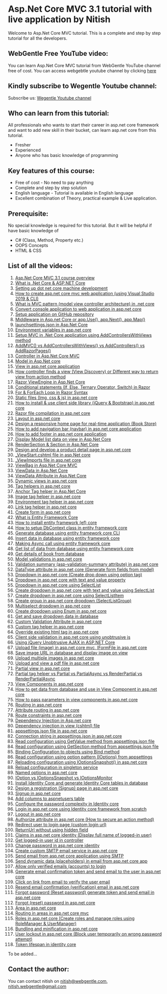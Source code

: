 # Asp.Net Core MVC 3.1 tutorial with live application by Nitish
Welcome to Asp.Net Core MVC tutorial. This is a complete and step by step tutorial for all the developers.

## WebGentle Free YouTube video:
You can learn Asp.Net Core MVC tutorial from WebGentle YouTube channel free of cost.
You can access webgebtle youtube channel by clicking [here](https://www.youtube.com/watch?v=CP-zbZA5LAc&list=PLaFzfwmPR7_LTXu0Vz9Zz_Y0OMMC7ArHZ)

## Kindly subscribe to Wegentle Youtube channel:
Subscribe us: [Wegentle Youtube channel](https://bit.ly/webgentle)

## Who can learn from this tutorial:
All professionals who wants to start their career in asp.net core framework and want to add new skill in their bucket, can learn asp.net core from this tutorial.
* Fresher
* Experienced 
* Anyone who has basic knowledge of programming

## Key features of this course:
* Free of cost - No need to pay anything
* Complete and step by step solution
* English language - Tutorial is available in English language
* Excellent combination of Theory, practical example & Live application.

## Prerequisite:
No special knowledge is required for this tutorial. But it will be helpful if have basic knowledge of
* C# (Class, Method, Property etc.)
* OOPS Concepts
* HTML & CSS

## List of all the videos:
1. [Asp.Net Core MVC 3.1 course overview](https://www.youtube.com/watch?v=CP-zbZA5LAc&list=PLaFzfwmPR7_LTXu0Vz9Zz_Y0OMMC7ArHZ&index=1)
2. [What is .Net Core & ASP.NET Core](https://www.youtube.com/watch?v=-lgNclGseLM&list=PLaFzfwmPR7_LTXu0Vz9Zz_Y0OMMC7ArHZ&index=2)
3. [Setting up dot net core machine development](https://www.youtube.com/watch?v=bFsu3nup00Y&list=PLaFzfwmPR7_LTXu0Vz9Zz_Y0OMMC7ArHZ&index=3)
4. [How to create asp.net core mvc web application (using Visual Studio 2019 & CLI)](https://www.youtube.com/watch?v=_AlcrY5YEww&list=PLaFzfwmPR7_LTXu0Vz9Zz_Y0OMMC7ArHZ&index=4)
5. [What is MVC pattern (model view controller architecture) in .net core](https://www.youtube.com/watch?v=zBYxYgDWh4w&list=PLaFzfwmPR7_LTXu0Vz9Zz_Y0OMMC7ArHZ&index=5)
6. [Convert console application to web application in asp.net core](https://www.youtube.com/watch?v=9QQSPFtZ6Uk&list=PLaFzfwmPR7_LTXu0Vz9Zz_Y0OMMC7ArHZ&index=6)
7. [Setup application on GitHub repository](https://www.youtube.com/watch?v=lQMiMyMQHVg&list=PLaFzfwmPR7_LTXu0Vz9Zz_Y0OMMC7ArHZ&index=7)
8. [Middleware in Asp.net Core or app.Use(), app.Next(), app.Map()](https://www.youtube.com/watch?v=10AWqnAph2g&list=PLaFzfwmPR7_LTXu0Vz9Zz_Y0OMMC7ArHZ&index=8)
9. [launchsettings.json in Asp.Net Core](https://www.youtube.com/watch?v=5A68_ArtOJA&list=PLaFzfwmPR7_LTXu0Vz9Zz_Y0OMMC7ArHZ&index=9)
10. [Environment variables in asp.net core](https://www.youtube.com/watch?v=nQBNkISSE_4&list=PLaFzfwmPR7_LTXu0Vz9Zz_Y0OMMC7ArHZ&index=10)
11. [Setup MVC in .Net Core application using AddControllersWithViews method](https://www.youtube.com/watch?v=j_eF38mK2QI&list=PLaFzfwmPR7_LTXu0Vz9Zz_Y0OMMC7ArHZ&index=11)
12. [AddMVC() vs AddControllersWithViews() vs AddControllers() vs AddRazorPages()](https://www.youtube.com/watch?v=gxu1fsHGvMo&list=PLaFzfwmPR7_LTXu0Vz9Zz_Y0OMMC7ArHZ&index=12)
13. [Controller in Asp.Net Core MVC](https://www.youtube.com/watch?v=KxIMpq2btKs&list=PLaFzfwmPR7_LTXu0Vz9Zz_Y0OMMC7ArHZ&index=13)
14. [Model in Asp.Net core](https://www.youtube.com/watch?v=A_LPA_c41TM&list=PLaFzfwmPR7_LTXu0Vz9Zz_Y0OMMC7ArHZ&index=14)
15. [View in asp.net core application](https://www.youtube.com/watch?v=xfFQQd3m4yE&list=PLaFzfwmPR7_LTXu0Vz9Zz_Y0OMMC7ArHZ&index=15)
16. [How controller finds a view (View Discovery) or Different way to return view from action method](https://www.youtube.com/watch?v=KRd-IHNRc3Y&list=PLaFzfwmPR7_LTXu0Vz9Zz_Y0OMMC7ArHZ&index=16)
17. [Razor ViewEngine in Asp.Net Core](https://www.youtube.com/watch?v=U2DZMDcAke0&list=PLaFzfwmPR7_LTXu0Vz9Zz_Y0OMMC7ArHZ&index=17)
18. [Conditional statements (If, Else, Ternary Operator, Switch) in Razor](https://www.youtube.com/watch?v=CayKF6qxVRI&list=PLaFzfwmPR7_LTXu0Vz9Zz_Y0OMMC7ArHZ&index=18)
19. [For & ForEach Loop in Razor Syntax](https://www.youtube.com/watch?v=i41vf2l62hI&list=PLaFzfwmPR7_LTXu0Vz9Zz_Y0OMMC7ArHZ&index=19)
20. [Static files (Img, css & js) in asp.net core](https://www.youtube.com/watch?v=L7J5jI6-9r4&list=PLaFzfwmPR7_LTXu0Vz9Zz_Y0OMMC7ArHZ&index=20)
21. [How to install & use client side library (jQuery & Bootstrap) in asp.net core ](https://www.youtube.com/watch?v=VwqozSbQuec&list=PLaFzfwmPR7_LTXu0Vz9Zz_Y0OMMC7ArHZ&index=21)
22. [Razor file compilation in asp.net core](https://www.youtube.com/watch?v=ctB8GvRouSQ&list=PLaFzfwmPR7_LTXu0Vz9Zz_Y0OMMC7ArHZ&index=22)
23. [Layout in asp.net core](https://www.youtube.com/watch?v=Kv7JEOUuOdI&list=PLaFzfwmPR7_LTXu0Vz9Zz_Y0OMMC7ArHZ&index=23)
24. [Design a responsive home page for real-time application (Book Store)](https://www.youtube.com/watch?v=bVGontQCB_I&list=PLaFzfwmPR7_LTXu0Vz9Zz_Y0OMMC7ArHZ&index=24)
25. [How to add navigation bar (navbar) in asp.net core application](https://www.youtube.com/watch?v=4pBWKbJ9nL0&list=PLaFzfwmPR7_LTXu0Vz9Zz_Y0OMMC7ArHZ&index=25)
26. [How to add footer in asp.net core application](https://www.youtube.com/watch?v=A6pyEv4EH4I&list=PLaFzfwmPR7_LTXu0Vz9Zz_Y0OMMC7ArHZ&index=26)
27. [Display Model list data on view in Asp.Net Core](https://www.youtube.com/watch?v=CuA_pgkXqf0&list=PLaFzfwmPR7_LTXu0Vz9Zz_Y0OMMC7ArHZ&index=27)
28. [RenderSection & Section in Asp.Net Core](https://www.youtube.com/watch?v=a0VMZ0reVXU&list=PLaFzfwmPR7_LTXu0Vz9Zz_Y0OMMC7ArHZ&index=28)
29. [Design and develop a product detail page in asp.net core](https://www.youtube.com/watch?v=elJgXm1Fc80&list=PLaFzfwmPR7_LTXu0Vz9Zz_Y0OMMC7ArHZ&index=29)
30. [_ViewStart.cshtml file in asp.Net core](https://www.youtube.com/watch?v=ZiB1vqj-Y1g&list=PLaFzfwmPR7_LTXu0Vz9Zz_Y0OMMC7ArHZ&index=30)
31. [_ViewImports file in asp.net core](https://www.youtube.com/watch?v=rdag_suOGj4&list=PLaFzfwmPR7_LTXu0Vz9Zz_Y0OMMC7ArHZ&index=31)
32. [ViewBag in Asp.Net Core MVC](https://www.youtube.com/watch?v=nbw50yMD3q0&list=PLaFzfwmPR7_LTXu0Vz9Zz_Y0OMMC7ArHZ&index=32)
33. [ViewData in Asp.Net Core](https://www.youtube.com/watch?v=Clfw1GWNv58&list=PLaFzfwmPR7_LTXu0Vz9Zz_Y0OMMC7ArHZ&index=33)
34. [ViewData Attribute in Asp.Net Core](https://www.youtube.com/watch?v=Bf4WjnjZobk&list=PLaFzfwmPR7_LTXu0Vz9Zz_Y0OMMC7ArHZ&index=34)
35. [Dynamic views in asp.net core](https://www.youtube.com/watch?v=hOE3w9N23zQ&list=PLaFzfwmPR7_LTXu0Vz9Zz_Y0OMMC7ArHZ&index=35)
36. [Tag helpers in asp.net core](https://www.youtube.com/watch?v=YsyXTIoLeZQ&list=PLaFzfwmPR7_LTXu0Vz9Zz_Y0OMMC7ArHZ&index=36)
37. [Anchor Tag helper in Asp.Net Core](https://www.youtube.com/watch?v=xfUq_aMjL8w&list=PLaFzfwmPR7_LTXu0Vz9Zz_Y0OMMC7ArHZ&index=37)
38. [ Image tag helper in asp.net core](https://www.youtube.com/watch?v=iJTiPHkTwGU&list=PLaFzfwmPR7_LTXu0Vz9Zz_Y0OMMC7ArHZ&index=38)
39. [Environment tag helper in asp.net core](https://www.youtube.com/watch?v=V9Ie2OvbAhs&list=PLaFzfwmPR7_LTXu0Vz9Zz_Y0OMMC7ArHZ&index=39)
40. [Link tag helper in asp.net core](https://www.youtube.com/watch?v=wYSh8jGsT50&list=PLaFzfwmPR7_LTXu0Vz9Zz_Y0OMMC7ArHZ&index=40)
41. [Create form in asp.net core](https://www.youtube.com/watch?v=hRjzu738zgE&list=PLaFzfwmPR7_LTXu0Vz9Zz_Y0OMMC7ArHZ&index=41)
42. [What is Entity Framework Core](https://www.youtube.com/watch?v=EGoYmjjU_Ko&list=PLaFzfwmPR7_LTXu0Vz9Zz_Y0OMMC7ArHZ&index=42)
43. [How to install entity framework (ef) core](https://www.youtube.com/watch?v=SWkyGXN8f9g&list=PLaFzfwmPR7_LTXu0Vz9Zz_Y0OMMC7ArHZ&index=43)
44. [How to setup DbContext class in entity framework core](https://www.youtube.com/watch?v=Yhmg5VJlSwY&list=PLaFzfwmPR7_LTXu0Vz9Zz_Y0OMMC7ArHZ&index=44)
45. [Generate database using entity framework core CLI](https://www.youtube.com/watch?v=xPgzPQKG5n8&list=PLaFzfwmPR7_LTXu0Vz9Zz_Y0OMMC7ArHZ&index=45)
46. [Insert data in database using entity framework core](https://www.youtube.com/watch?v=cE_o8piz-2Y&list=PLaFzfwmPR7_LTXu0Vz9Zz_Y0OMMC7ArHZ&index=46)
47. [Making Async call using entity framework core](https://www.youtube.com/watch?v=O7NkoVMRS7M&list=PLaFzfwmPR7_LTXu0Vz9Zz_Y0OMMC7ArHZ&index=47)
48. [Get list of data from database using entity framework core](https://www.youtube.com/watch?v=4flp6MQTRhQ&list=PLaFzfwmPR7_LTXu0Vz9Zz_Y0OMMC7ArHZ&index=48)
49. [Get details of book from database](https://www.youtube.com/watch?v=AhMwkcvQc6w&list=PLaFzfwmPR7_LTXu0Vz9Zz_Y0OMMC7ArHZ&index=49)
50. [Model validations in asp.net core](https://www.youtube.com/watch?v=ckD1tLQfyH4&list=PLaFzfwmPR7_LTXu0Vz9Zz_Y0OMMC7ArHZ&index=50)
51. [Validation summary (asp-validation-summary attribute) in asp.net core](https://www.youtube.com/watch?v=5txrbp6D-gg&list=PLaFzfwmPR7_LTXu0Vz9Zz_Y0OMMC7ArHZ&index=51)
52. [DataType attribute in asp.net core (Generate form fields from model)](https://www.youtube.com/watch?v=9u0EOBNHvDE&list=PLaFzfwmPR7_LTXu0Vz9Zz_Y0OMMC7ArHZ&index=52)
53. [Dropdown in asp.net core (Create drop down using option tag)](https://www.youtube.com/watch?v=l6JhPyUZhHk&list=PLaFzfwmPR7_LTXu0Vz9Zz_Y0OMMC7ArHZ&index=53)
54. [Dropdown in asp.net core with text and value property ](https://www.youtube.com/watch?v=P1rWY4p7-S4&list=PLaFzfwmPR7_LTXu0Vz9Zz_Y0OMMC7ArHZ&index=54)
55. [Dropdown in asp.net core using SelectList](https://www.youtube.com/watch?v=MUTUjxXHzzQ&list=PLaFzfwmPR7_LTXu0Vz9Zz_Y0OMMC7ArHZ&index=55)
56. [Create dropdown in asp.net core with text and value using SelectList](https://www.youtube.com/watch?v=KEpdE_Qozdk&list=PLaFzfwmPR7_LTXu0Vz9Zz_Y0OMMC7ArHZ&index=56)
57. [Create dropdown in asp.net core using SelectListItem](https://www.youtube.com/watch?v=pxp7itShsZ4&list=PLaFzfwmPR7_LTXu0Vz9Zz_Y0OMMC7ArHZ&index=57)
58. [Create group in asp.net core dropdown (SelectListGroup)](https://www.youtube.com/watch?v=RvzNiEUhs9Q&list=PLaFzfwmPR7_LTXu0Vz9Zz_Y0OMMC7ArHZ&index=58)
59. [Multiselect dropdown in asp.net core](https://www.youtube.com/watch?v=n2gTAdpkvLg&list=PLaFzfwmPR7_LTXu0Vz9Zz_Y0OMMC7ArHZ&index=59)
60. [Create dropdown using Enum in asp.net core](https://www.youtube.com/watch?v=0JDxnjcH_v0&list=PLaFzfwmPR7_LTXu0Vz9Zz_Y0OMMC7ArHZ&index=60)
61. [Get and save dropdown data in database](https://www.youtube.com/watch?v=zBJVaNp9euA&list=PLaFzfwmPR7_LTXu0Vz9Zz_Y0OMMC7ArHZ&index=61)
62. [Custom Validation Attribute in asp.net core](https://www.youtube.com/watch?v=KsBbcsQfSkw&list=PLaFzfwmPR7_LTXu0Vz9Zz_Y0OMMC7ArHZ&index=62)
63. [Custom tag helper in asp.net core](https://www.youtube.com/watch?v=C7UkHzpOJvc&list=PLaFzfwmPR7_LTXu0Vz9Zz_Y0OMMC7ArHZ&index=63)
64. [Override existing html tag in asp.net core](https://www.youtube.com/watch?v=6fgXaFux2ns&list=PLaFzfwmPR7_LTXu0Vz9Zz_Y0OMMC7ArHZ&index=64)
65. [Client side validation in asp.net core using unobtrusive js](https://www.youtube.com/watch?v=foY_YOk0NTA&list=PLaFzfwmPR7_LTXu0Vz9Zz_Y0OMMC7ArHZ&index=65)
66. [Using jQuery Unobtrusive AJAX in ASP.NET Core](https://www.youtube.com/watch?v=JvXYU5sHbTs&list=PLaFzfwmPR7_LTXu0Vz9Zz_Y0OMMC7ArHZ&index=66)
67. [Upload file (image) in asp.net core mvc, IFormFile in asp.net core](https://www.youtube.com/watch?v=bqyZiwXOMH0&list=PLaFzfwmPR7_LTXu0Vz9Zz_Y0OMMC7ArHZ&index=67)
68. [Save image URL in database and display image on view](https://www.youtube.com/watch?v=DTQMTB2ghDM&list=PLaFzfwmPR7_LTXu0Vz9Zz_Y0OMMC7ArHZ&index=68)
69. [Upload multiple images in asp net core](https://www.youtube.com/watch?v=lh-oOqukZus&list=PLaFzfwmPR7_LTXu0Vz9Zz_Y0OMMC7ArHZ&index=69)
70. [Upload and view a pdf file in asp.net core](https://www.youtube.com/watch?v=aUdnaAsq1ec&list=PLaFzfwmPR7_LTXu0Vz9Zz_Y0OMMC7ArHZ&index=70)
71. [Partial view in asp.net core](https://www.youtube.com/watch?v=0o8zJpnHV8c&list=PLaFzfwmPR7_LTXu0Vz9Zz_Y0OMMC7ArHZ&index=71)
72. [Partial tag helper vs Partial vs PartialAsync vs RenderPartial vs RenderPartialAsync](https://www.youtube.com/watch?v=D00C-KcoX7g&list=PLaFzfwmPR7_LTXu0Vz9Zz_Y0OMMC7ArHZ&index=72)
73. [View Components in asp.net core](https://www.youtube.com/watch?v=qZ1-lkfb4NI&list=PLaFzfwmPR7_LTXu0Vz9Zz_Y0OMMC7ArHZ&index=73)
74. [How to get data from database and use in View Component in asp.net core](https://www.youtube.com/watch?v=CLoNnyb_ok8&list=PLaFzfwmPR7_LTXu0Vz9Zz_Y0OMMC7ArHZ&index=74)
75. [How to pass parameters in view components in asp.net core](https://www.youtube.com/watch?v=8raneKbOWPc&list=PLaFzfwmPR7_LTXu0Vz9Zz_Y0OMMC7ArHZ&index=75)
76. [Routing in asp.net core](https://www.youtube.com/watch?v=MOVOHHFSCRI&list=PLaFzfwmPR7_LTXu0Vz9Zz_Y0OMMC7ArHZ&index=76)
77. [Attribute routing in asp.net core](https://www.youtube.com/watch?v=87r-9WD7PEs&list=PLaFzfwmPR7_LTXu0Vz9Zz_Y0OMMC7ArHZ&index=77)
78. [Route constraints in asp.net core](https://www.youtube.com/watch?v=vKOAdgq_PSU&list=PLaFzfwmPR7_LTXu0Vz9Zz_Y0OMMC7ArHZ&index=78)
79. [Dependency Injection in Asp.net core](https://www.youtube.com/watch?v=gVXdofnkTt4&list=PLaFzfwmPR7_LTXu0Vz9Zz_Y0OMMC7ArHZ&index=79)
80. [Dependency injection in view (cshtml) file](https://www.youtube.com/watch?v=KUo9HvBkiJ8&list=PLaFzfwmPR7_LTXu0Vz9Zz_Y0OMMC7ArHZ&index=80)
81. [appsettings.json file in asp.net core](https://www.youtube.com/watch?v=09Q7L6CZmsE&list=PLaFzfwmPR7_LTXu0Vz9Zz_Y0OMMC7ArHZ&index=81)
82. [Connection string in appsettings.json in asp.net core](https://www.youtube.com/watch?v=c4ITPctD8Hg&list=PLaFzfwmPR7_LTXu0Vz9Zz_Y0OMMC7ArHZ&index=82)
83. [Read configuration using GetValue method from appsettings.json file](https://www.youtube.com/watch?v=9jNZi50kmBs&list=PLaFzfwmPR7_LTXu0Vz9Zz_Y0OMMC7ArHZ&index=83)
84. [Read configuration using GetSection method from appsettings.json file](https://www.youtube.com/watch?v=P33EVo_ZmQE&list=PLaFzfwmPR7_LTXu0Vz9Zz_Y0OMMC7ArHZ&index=84)
85. [Binding Configuration to objects using Bind method](https://www.youtube.com/watch?v=NiOa9-q3q3o&list=PLaFzfwmPR7_LTXu0Vz9Zz_Y0OMMC7ArHZ&index=85)
86. [Read configuration using option pattern (IOptions) from appsettings](https://www.youtube.com/watch?v=M8tEubdQGP4&list=PLaFzfwmPR7_LTXu0Vz9Zz_Y0OMMC7ArHZ&index=86)
87. [Reloading configuration using IOptionsSnapshot() in asp.net core](https://www.youtube.com/watch?v=YKVMRP3R96k&list=PLaFzfwmPR7_LTXu0Vz9Zz_Y0OMMC7ArHZ&index=87)
88. [Reload configuration in singleton service](https://www.youtube.com/watch?v=aFE90rkJ8i4&list=PLaFzfwmPR7_LTXu0Vz9Zz_Y0OMMC7ArHZ&index=88)
89. [Named options in asp.net core](https://www.youtube.com/watch?v=uUqZFfTmzJU&list=PLaFzfwmPR7_LTXu0Vz9Zz_Y0OMMC7ArHZ&index=89)
90. [IOption vs IOptionsSnapshot vs IOptionsMonitor](https://www.youtube.com/watch?v=Doj9W5Rv7vs&list=PLaFzfwmPR7_LTXu0Vz9Zz_Y0OMMC7ArHZ&index=90)
91. [Install Identity Core and generate Identity Core tables in database](https://www.youtube.com/watch?v=9rGeTjoKsb8&list=PLaFzfwmPR7_LTXu0Vz9Zz_Y0OMMC7ArHZ&index=91)
92. [Design a registration (Signup) page in asp.net core](https://www.youtube.com/watch?v=pU2VaJaDhyE&list=PLaFzfwmPR7_LTXu0Vz9Zz_Y0OMMC7ArHZ&index=92)
93. [Signup in asp.net core](https://www.youtube.com/watch?v=50velawhaP0&list=PLaFzfwmPR7_LTXu0Vz9Zz_Y0OMMC7ArHZ&index=93)
94. [Add columns to aspnetusers table](https://www.youtube.com/watch?v=tYT9ykDEnjE&list=PLaFzfwmPR7_LTXu0Vz9Zz_Y0OMMC7ArHZ&index=94)
95. [Configure the password complexity in Identity core](https://www.youtube.com/watch?v=ZQQNj9TLsOw&list=PLaFzfwmPR7_LTXu0Vz9Zz_Y0OMMC7ArHZ&index=95)
96. [Login in asp.net core using Identity core framework from scratch](https://www.youtube.com/watch?v=ab9xnExBNF8&list=PLaFzfwmPR7_LTXu0Vz9Zz_Y0OMMC7ArHZ&index=96)
97. [Logout in asp.net core](https://www.youtube.com/watch?v=x2q2yqO3Brk&list=PLaFzfwmPR7_LTXu0Vz9Zz_Y0OMMC7ArHZ&index=97)
98. [Authorize attribute in asp.net core (How to secure an action method)](https://www.youtube.com/watch?v=yvN39M-MThM&list=PLaFzfwmPR7_LTXu0Vz9Zz_Y0OMMC7ArHZ&index=98)
99. [Redirect user to login page (custom login url)](https://www.youtube.com/watch?v=ViDY0HvthzY&list=PLaFzfwmPR7_LTXu0Vz9Zz_Y0OMMC7ArHZ&index=99)
100. [ReturnUrl without using hidden field](https://www.youtube.com/watch?v=XYQO7LNs7Eg&list=PLaFzfwmPR7_LTXu0Vz9Zz_Y0OMMC7ArHZ&index=100)
101. [Claims in asp.net core identity (Display full name of logged-in user)](https://www.youtube.com/watch?v=bVEGTmHrAKg&list=PLaFzfwmPR7_LTXu0Vz9Zz_Y0OMMC7ArHZ&index=101)
102. [Get logged-in user id in controller](https://www.youtube.com/watch?v=3ebCVa6ueM0&list=PLaFzfwmPR7_LTXu0Vz9Zz_Y0OMMC7ArHZ&index=102)
103. [Change password in asp.net core identity](https://www.youtube.com/watch?v=UijCaQ5kDOQ&list=PLaFzfwmPR7_LTXu0Vz9Zz_Y0OMMC7ArHZ&index=103)
104. [Create custom SMTP email service in asp.net core](https://www.youtube.com/watch?v=UY0AAnOhep4&list=PLaFzfwmPR7_LTXu0Vz9Zz_Y0OMMC7ArHZ&index=104)
105. [Send email from asp.net core application using SMTP](https://www.youtube.com/watch?v=EDxp5Nl1xGQ&list=PLaFzfwmPR7_LTXu0Vz9Zz_Y0OMMC7ArHZ&index=105)
106. [Send dynamic data (placeholders) in email from asp.net core app](https://www.youtube.com/watch?v=_rbVbTO4a5o&list=PLaFzfwmPR7_LTXu0Vz9Zz_Y0OMMC7ArHZ&index=106)
107. [Allow only verified emails (accounts) to login](https://www.youtube.com/watch?v=Ktm61mqgc60&list=PLaFzfwmPR7_LTXu0Vz9Zz_Y0OMMC7ArHZ&index=107)
108. [Generate email confirmation token and send email to the user in asp.net core](https://www.youtube.com/watch?v=MkXQRtgfxsQ&list=PLaFzfwmPR7_LTXu0Vz9Zz_Y0OMMC7ArHZ&index=108)
109. [Click on link from email to verify the user email](https://www.youtube.com/watch?v=qNwV_YQSr6c&list=PLaFzfwmPR7_LTXu0Vz9Zz_Y0OMMC7ArHZ&index=109)
110. [Resend email confirmation (verification) email in asp.net core](https://www.youtube.com/watch?v=8-DYUF_8DKE&list=PLaFzfwmPR7_LTXu0Vz9Zz_Y0OMMC7ArHZ&index=110)
111. [Forgot password (Reset password) generate token and send email in asp.net core](https://www.youtube.com/watch?v=XapHo_U7hn0&list=PLaFzfwmPR7_LTXu0Vz9Zz_Y0OMMC7ArHZ&index=111)
112. [Forgot (reset) password in asp.net core](https://www.youtube.com/watch?v=b8E3XS3EJOg&list=PLaFzfwmPR7_LTXu0Vz9Zz_Y0OMMC7ArHZ&index=112)
113. [Area in asp.net core](https://www.youtube.com/watch?v=OduYYIc9ZUA&list=PLaFzfwmPR7_LTXu0Vz9Zz_Y0OMMC7ArHZ&index=113)
114. [Routing in areas in asp.net core mvc](https://www.youtube.com/watch?v=V4Gk1nNNEWU&list=PLaFzfwmPR7_LTXu0Vz9Zz_Y0OMMC7ArHZ&index=114)
115. [Roles in asp.net core (Create roles and manage roles using RoleManager & UserManager)](https://www.youtube.com/watch?v=CvTQKS95mug&list=PLaFzfwmPR7_LTXu0Vz9Zz_Y0OMMC7ArHZ&index=115)
116. [Bundling and minification in asp.net core](https://www.youtube.com/watch?v=IJoxn6wQyUw&list=PLaFzfwmPR7_LTXu0Vz9Zz_Y0OMMC7ArHZ&index=116)
117. [User lockout in asp.net core (Block user temporarily on wrong password attempt)](https://www.youtube.com/watch?v=YycQwCpFS0w&list=PLaFzfwmPR7_LTXu0Vz9Zz_Y0OMMC7ArHZ&index=117)
118. [Token lifespan in identity core](https://www.youtube.com/watch?v=ZHVc5eJ49OE&list=PLaFzfwmPR7_LTXu0Vz9Zz_Y0OMMC7ArHZ&index=118)

To be added...

## Contact the author:
You can contact nitish on nitish@webgentle.com, nitish.webgentle@gmail.com
